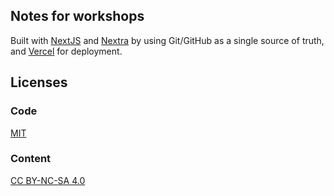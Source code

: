## Notes for workshops

Built with [NextJS](https://nextjs.org/) and [Nextra](https://nextra.vercel.app/) 
by using Git/GitHub as a single source of truth, and 
[Vercel](https://www.vercel.com) for deployment.

## Licenses 

### Code

[MIT](/LICENSE)

### Content

[CC BY-NC-SA 4.0](https://creativecommons.org/licenses/by-nc-sa/4.0/)

          

